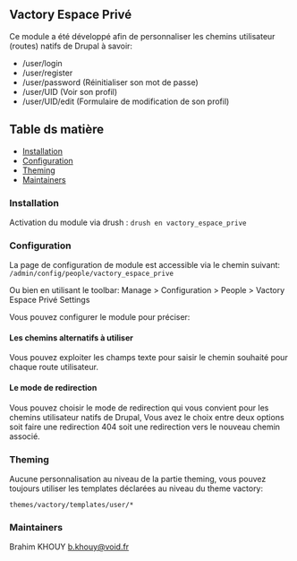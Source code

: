 
## Vactory Espace Privé

Ce module a été développé afin de personnaliser les chemins utilisateur 
(routes) natifs de Drupal à savoir:

* /user/login
* /user/register
* /user/password (Réinitialiser son mot de passe)
* /user/UID (Voir son profil)
* /user/UID/edit (Formulaire de modification de son profil)

## Table ds matière
 * [Installation](#installation)
 * [Configuration](#configuration)
 * [Theming](#theming)
 * [Maintainers](#Maintainers)

### Installation

Activation du module via drush :  `drush en vactory_espace_prive`

### Configuration

La page de configuration de module est accessible via le chemin suivant:
  `/admin/config/people/vactory_espace_prive`

Ou bien en utilisant le toolbar: 
Manage > Configuration > People > Vactory Espace Privé Settings

Vous pouvez configurer le module pour préciser:

#### Les chemins alternatifs à utiliser

Vous pouvez exploiter les champs texte pour saisir le chemin souhaité
pour chaque route utilisateur.

#### Le mode de redirection

Vous pouvez choisir le mode de redirection qui vous convient pour les 
chemins utilisateur natifs de Drupal, Vous avez
le choix entre deux options soit faire une redirection 404 soit 
une redirection vers le nouveau chemin associé.
 
### Theming

Aucune personnalisation au niveau de la partie theming, vous pouvez 
toujours utiliser les templates déclarées au niveau du theme vactory:

 `themes/vactory/templates/user/*` 

### Maintainers

Brahim KHOUY 
<b.khouy@void.fr>
